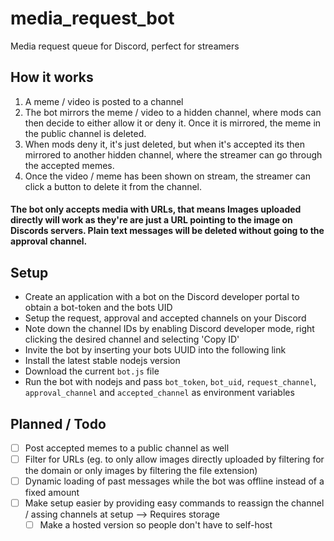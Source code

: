 # media_request_bot
Media request queue for Discord, perfect for streamers

## How it works
1. A meme / video is posted to a channel
2. The bot mirrors the meme / video to a hidden channel, where mods can then decide to either allow it or deny it. Once it is mirrored, the meme in the public channel is deleted.
3. When mods deny it, it's just deleted, but when it's accepted its then mirrored to another hidden channel, where the streamer can go through the accepted memes.
4. Once the video / meme has been shown on stream, the streamer can click a button to delete it from the channel.

#### The bot only accepts media with URLs, that means Images uploaded directly will work as they're are just a URL pointing to the image on Discords servers. Plain text messages will be deleted without going to the approval channel.

## Setup
- Create an application with a bot on the Discord developer portal to obtain a bot-token and the bots UID
- Setup the request, approval and accepted channels on your Discord
- Note down the channel IDs by enabling Discord developer mode, right clicking the desired channel and selecting 'Copy ID'
- Invite the bot by inserting your bots UUID into the following link
- Install the latest stable nodejs version
- Download the current `bot.js` file
- Run the bot with nodejs and pass `bot_token`, `bot_uid`, `request_channel`, `approval_channel` and `accepted_channel` as environment variables

## Planned / Todo
- [ ] Post accepted memes to a public channel as well
- [ ] Filter for URLs (eg. to only allow images directly uploaded by filtering for the domain or only images by filtering the file extension)
- [ ] Dynamic loading of past messages while the bot was offline instead of a fixed amount
- [ ] Make setup easier by providing easy commands to reassign the channel / assing channels at setup --> Requires storage
  - [ ] Make a hosted version so people don't have to self-host

